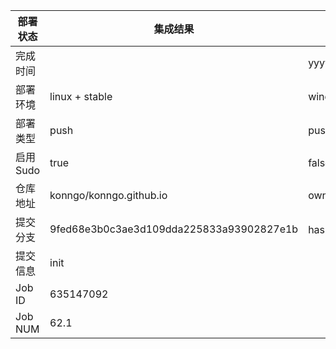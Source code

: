 部署状态 | 集成结果 | 参考值
---|---|---
完成时间 |  | yyyy-mm-dd hh:mm:ss
部署环境 | linux + stable | window | linux + stable
部署类型 | push | push | pull_request | api | cron
启用Sudo | true | false | true
仓库地址 | konngo/konngo.github.io | owner_name/repo_name
提交分支 | 9fed68e3b0c3ae3d109dda225833a93902827e1b | hash 16位
提交信息 | init |
Job ID   | 635147092 |
Job NUM  | 62.1 |
